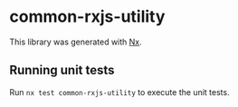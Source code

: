 # common-rxjs-utility

This library was generated with [Nx](https://nx.dev).

## Running unit tests

Run `nx test common-rxjs-utility` to execute the unit tests.
